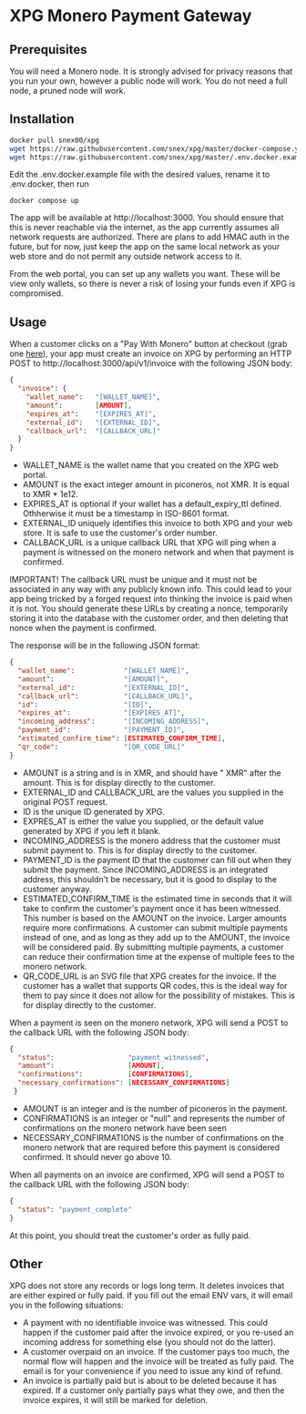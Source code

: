 # XPG Monero Payment Gateway

## Prerequisites
You will need a Monero node. It is strongly advised for privacy reasons that you run your own, however a public node will work. You do not need a full node, a pruned node will work.

## Installation
```bash
docker pull snex00/xpg
wget https://raw.githubusercontent.com/snex/xpg/master/docker-compose.yml
wget https://raw.githubusercontent.com/snex/xpg/master/.env.docker.example
```

Edit the .env.docker.example file with the desired values, rename it to .env.docker, then run
```
docker compose up
```

The app will be available at http://localhost:3000. You should ensure that this is never reachable via the internet, as the app currently assumes all network requests are authorized. There are plans to add HMAC auth in the future, but for now, just keep the app on the same local network as your web store and do not permit any outside network access to it.

From the web portal, you can set up any wallets you want. These will be view only wallets, so there is never a risk of losing your funds even if XPG is compromised.

## Usage
When a customer clicks on a "Pay With Monero" button at checkout (grab one [here](https://www.themonera.art/2017/09/22/monero-promotional-graphics-badges-and-stickers-for-websites/)), your app must create an invoice on XPG by performing an HTTP POST to http://localhost:3000/api/v1/invoice with the following JSON body:
```json
{
  "invoice": {
    "wallet_name":   "[WALLET_NAME]",
    "amount":        [AMOUNT],
    "expires_at":    "[EXPIRES_AT]",
    "external_id":   "[EXTERNAL_ID]",
    "callback_url":  "[CALLBACK_URL]"
  }
}
```
* WALLET_NAME is the wallet name that you created on the XPG web portal.
* AMOUNT is the exact integer amount in piconeros, not XMR. It is equal to XMR * 1e12.
* EXPIRES_AT is optional if your wallet has a default_expiry_ttl defined. Othherwise it must be a timestamp in ISO-8601 format.
* EXTERNAL_ID uniquely identifies this invoice to both XPG and your web store. It is safe to use the customer's order number.
* CALLBACK_URL is a unique callback URL that XPG will ping when a payment is witnessed on the monero network and when that payment is confirmed.

IMPORTANT! The callback URL must be unique and it must not be associated in any way with any publicly known info. This could lead to your app being tricked by a forged request into thinking the invoice is paid when it is not. You should generate these URLs by creating a nonce, temporarily storing it into the database with the customer order, and then deleting that nonce when the payment is confirmed.

The response will be in the following JSON format:
```json
{
  "wallet_name":            "[WALLET_NAME]",
  "amount":                 "[AMOUNT]",
  "external_id":            "[EXTERNAL_ID]",
  "callback_url":           "[CALLBACK_URL]",
  "id":                     "[ID]",
  "expires_at":             "[EXPIRES_AT]",
  "incoming_address":       "[INCOMING_ADDRESS]",
  "payment_id":             "[PAYMENT_ID]",
  "estimated_confirm_time": [ESTIMATED_CONFIRM_TIME],
  "qr_code":                "[QR_CODE_URL]"
}
```
* AMOUNT is a string and is in XMR, and should have " XMR" after the amount. This is for display directly to the customer.
* EXTERNAL_ID and CALLBACK_URL are the values you supplied in the original POST request.
* ID is the unique ID generated by XPG.
* EXPRES_AT is either the value you supplied, or the default value generated by XPG if you left it blank.
* INCOMING_ADDRESS is the monero address that the customer must submit payment to. This is for display directly to the customer.
* PAYMENT_ID is the payment ID that the customer can fill out when they submit the payment. Since INCOMING_ADDRESS is an integrated address, this shouldn't be necessary, but it is good to display to the customer anyway.
* ESTIMATED_CONFIRM_TIME is the estimated time in seconds that it will take to confirm the customer's payment once it has been witnessed. This number is based on the AMOUNT on the invoice. Larger amounts require more confirmations. A customer can submit multiple payments instead of one, and as long as they add up to the AMOUNT, the invoice will be considered paid. By submitting multiple payments, a customer can reduce their confirmation time at the expense of multiple fees to the monero network.
* QR_CODE_URL is an SVG file that XPG creates for the invoice. If the customer has a wallet that supports QR codes, this is the ideal way for them to pay since it does not allow for the possibility of mistakes. This is for display directly to the customer.

When a payment is seen on the monero network, XPG will send a POST to the callback URL with the following JSON body:
```json
{
  "status":                  "payment_witnessed",
  "amount":                  [AMOUNT],
  "confirmations":           [CONFIRMATIONS],
  "necessary_confirmations": [NECESSARY_CONFIRMATIONS]
 }
```
* AMOUNT is an integer and is the number of piconeros in the payment.
* CONFIRMATIONS is an integer or "null" and represents the number of confirmations on the monero network have been seen
* NECESSARY_CONFIRMATIONS is the number of confirmations on the monero network that are required before this payment is considered confirmed. It should never go above 10.

When all payments on an invoice are confirmed, XPG will send a POST to the callback URL with the following JSON body:
```json
{
  "status": "payment_complete"
}
```
At this point, you should treat the customer's order as fully paid.

## Other
XPG does not store any records or logs long term. It deletes invoices that are either expired or fully paid. If you fill out the email ENV vars, it will email you in the following situations:

* A payment with no identifiable invoice was witnessed. This could happen if the customer paid after the invoice expired, or you re-used an incoming address for something else (you should not do the latter).
* A customer overpaid on an invoice. If the customer pays too much, the normal flow will happen and the invoice will be treated as fully paid. The email is for your convenience if you need to issue any kind of refund.
* An invoice is partially paid but is about to be deleted because it has expired. If a customer only partially pays what they owe, and then the invoice expires, it will still be marked for deletion.
